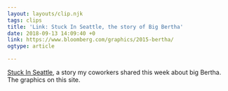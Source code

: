 ```yaml
---
layout: layouts/clip.njk
tags: clips
title: 'Link: Stuck In Seattle, the story of Big Bertha'
date: 2018-09-13 14:09:40 +0
link: https://www.bloomberg.com/graphics/2015-bertha/
ogtype: article

---
```

[ Stuck In Seattle](https://www.bloomberg.com/graphics/2015-bertha/), a story my coworkers shared this week about big Bertha. The graphics on this site.